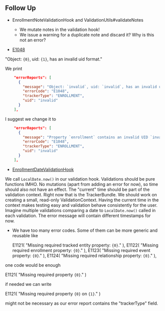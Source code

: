 ## Follow Up

* EnrollmentNoteValidationHook and ValidationUtils#validateNotes
    * We mutate notes in the validation hook!
    * We issue a warning for a duplicate note and discard it? Why is this not an error?

* [E1048](https://github.com/dhis2/dhis2-core/blob/258ebcb66e2acf3caa224e779f23e82e68093ca4/dhis-2/dhis-services/dhis-service-tracker/src/main/java/org/hisp/dhis/tracker/report/TrackerErrorCode.java#L71)

"Object: `{0}`, uid: `{1}`, has an invalid uid format."

We print

```json
    "errorReports": [
      {
        "message": "Object: `invalid`, uid: `invalid`, has an invalid uid format.",
        "errorCode": "E1048",
        "trackerType": "ENROLLMENT",
        "uid": "invalid"
      }
    ],
```

I suggest we change it to

```json
    "errorReports": [
      {
        "message": "Property `enrollment` contains an invalid UID `invalid`. Valid format is ...",
        "errorCode": "E1048",
        "trackerType": "ENROLLMENT",
        "uid": "invalid"
      }
    ],
```
* [EnrollmentDateValidationHook](https://github.com/dhis2/dhis2-core/blob/258ebcb66e2acf3caa224e779f23e82e68093ca4/dhis-2/dhis-services/dhis-service-tracker/src/main/java/org/hisp/dhis/tracker/validation/hooks/EnrollmentDateValidationHook.java#L87-L90)

We call `LocalDate.now()` in our validation hook. Validations should be pure functions IMHO. No mutations (apart from
adding an error for now), so time should also not have an effect. The "current" time should be part of the validation
context. Right now that is the TrackerBundle. We should work on creating a small, read-only ValidationContext.
Having the current time in the context makes testing easy and validation behave consistently for the user. Imagine
multiple validations comparing a date to `LocalDate.now()` called in each validation. The error message will contain
different timestamps for now.

* We have too many error codes. Some of them can be more generic and reusable like

  E1121( "Missing required tracked entity property: `{0}`." ),
  E1122( "Missing required enrollment property: `{0}`." ),
  E1123( "Missing required event property: `{0}`." ),
  E1124( "Missing required relationship property: `{0}`." ),

one code would be enough

E1121( "Missing required property `{0}`." )

if needed we can write

E1121( "Missing required property `{0}` on `{1}`." )

might not be necessary as our error report contains the "trackerType" field.
